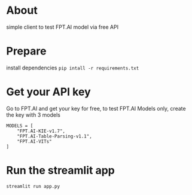 # About
simple client to test FPT.AI model via free API

# Prepare
install dependencies
`pip intall -r requirements.txt`

# Get your API key
Go to FPT.AI and get your key for free, to test FPT.AI Models only, create the key with 3 models
```
MODELS = [
    "FPT.AI-KIE-v1.7",
    "FPT.AI-Table-Parsing-v1.1",
    "FPT.AI-VITs"
]
```

# Run the streamlit app
`streamlit run app.py`
